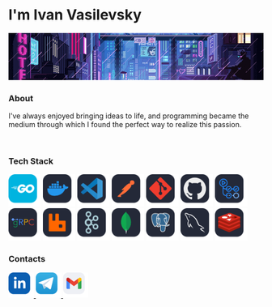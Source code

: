 # I'm Ivan Vasilevsky

<img src="assets/anim.gif"/>

### About

I've always enjoyed bringing ideas to life, and programming became the medium through which I found the perfect way to realize this passion.</p>&nbsp;

### Tech Stack

<div>
  <img src="assets/go.svg" height="64" alt="go"/>
  <img src="assets/docker.svg" height="64" alt="docker"/>
  <img src="assets/vscode.svg" height="64" alt="vscode"/>
  <img src="assets/postman.svg" height="64" alt="postman"/>
  <img src="assets/git.svg" height="64" alt="git"/>
  <img src="assets/github.svg" height="64" alt="github"/>
  <img src="assets/actions.svg" height="64" alt="actions"/>
  <img src="assets/grpc.svg" height="64" alt="grpc"/>
  <img src="assets/rabbitmq.svg" height="64" alt="rabbitmq"/>
  <img src="assets/kafka.svg" height="64" alt="kafka"/>
  <img src="assets/mongo.svg" height="64" alt="mongo"/>
  <img src="assets/postgresql.svg" height="64" alt="postgresql"/>
  <img src="assets/mysql.svg" height="64" alt="mysql"/>
  <img src="assets/redis.svg" height="64" alt="redis"/>
</div>

### Contacts

<div>
  <a href="https://linkedin.com/in/ivan-vasilevsky-0978a5349">
    <img src="assets/linkedin.svg" height="50" alt="linkedin"/>
  </a>
  <a href="https://t.me/vasilevsky_iv">
    <img src="assets/telegram.svg" height="50" alt="telegram"/>
  </a>
  <a href="mailto:vassilevsky.ivan@gmail.com">
    <img src="assets/gmail.svg" height="50" alt="gmail"/>
  </a>
</div>